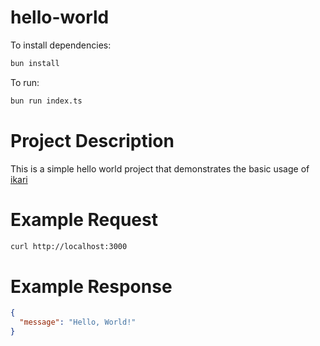 # hello-world

To install dependencies:

```bash
bun install
```

To run:

```bash
bun run index.ts
```

# Project Description

This is a simple hello world project that demonstrates the basic usage of [ikari](https://github.com/ikari-js/ikari)

# Example Request

```bash
curl http://localhost:3000
```

# Example Response

```json
{
  "message": "Hello, World!"
}
```